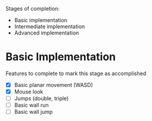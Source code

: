 

Stages of completion:
- Basic implementation
- Intermediate implementation
- Advanced implementation


# Basic Implementation

Features to complete to mark this stage as accomplished
- [x] Basic planar movement (WASD)
- [x] Mouse look
- [ ] Jumps (double, triple)
- [ ] Basic wall run
- [ ] Basic wall jump
